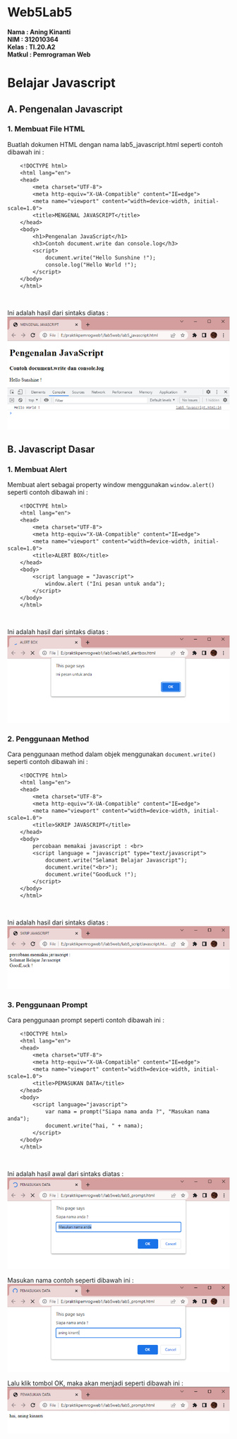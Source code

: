 # Web5Lab5

**Nama    : Aning Kinanti** <br>
**NIM     : 312010364** <br>
**Kelas   : TI.20.A2** <br>
**Matkul  : Pemrograman Web** <br>

# Belajar Javascript

## A. Pengenalan Javascript
### 1. Membuat File HTML
Buatlah dokumen HTML dengan nama lab5_javascript.html seperti contoh dibawah ini : <br>
```
    <!DOCTYPE html>
    <html lang="en">
    <head>
        <meta charset="UTF-8">
        <meta http-equiv="X-UA-Compatible" content="IE=edge">
        <meta name="viewport" content="width=device-width, initial-scale=1.0">
        <title>MENGENAL JAVASCRIPT</title>
    </head>
    <body>
        <h1>Pengenalan JavaScript</h1>
        <h3>Contoh document.write dan console.log</h3>
        <script>
            document.write("Hello Sunshine !");
            console.log("Hello World !");
        </script>
    </body>
    </html>
```
<br>


Ini adalah hasil dari sintaks diatas :
![Gambar 1](screenshot/ss1.PNG) <br>

## B. Javascript Dasar
### 1. Membuat Alert
Membuat alert sebagai property window menggunakan `window.alert()` seperti contoh dibawah ini : <br>
```
    <!DOCTYPE html>
    <html lang="en">
    <head>
        <meta charset="UTF-8">
        <meta http-equiv="X-UA-Compatible" content="IE=edge">
        <meta name="viewport" content="width=device-width, initial-scale=1.0">
        <title>ALERT BOX</title>
    </head>
    <body>
        <script language = "Javascript">
            window.alert ("Ini pesan untuk anda");
        </script>
    </body>
    </html>
```
<br>


Ini adalah hasil dari sintaks diatas :
![Gambar 2](screenshot/ss2.PNG) <br>

### 2. Penggunaan Method
Cara penggunaan method dalam objek menggunakan `document.write()` seperti contoh dibawah ini : <br>
```
    <!DOCTYPE html>
    <html lang="en">
    <head>
        <meta charset="UTF-8">
        <meta http-equiv="X-UA-Compatible" content="IE=edge">
        <meta name="viewport" content="width=device-width, initial-scale=1.0">
        <title>SKRIP JAVASCRIPT</title>
    </head>
    <body>
        percobaan memakai javascript : <br>
        <script language = "javascript" type="text/javascript">
            document.write("Selamat Belajar Javascript");
            document.write("<br>");
            document.write("GoodLuck !");
        </script>
    </body>
    </html>
```
<br>


Ini adalah hasil dari sintaks diatas :
![Gambar 3](screenshot/ss3.PNG) <br>

### 3. Penggunaan Prompt
Cara penggunaan prompt seperti contoh dibawah ini : <br>
```
    <!DOCTYPE html>
    <html lang="en">
    <head>
        <meta charset="UTF-8">
        <meta http-equiv="X-UA-Compatible" content="IE=edge">
        <meta name="viewport" content="width=device-width, initial-scale=1.0">
        <title>PEMASUKAN DATA</title>
    </head>
    <body>
        <script language="javascript">
            var nama = prompt("Siapa nama anda ?", "Masukan nama anda");
            document.write("hai, " + nama);
        </script>
    </body>
    </html>
```
<br>


Ini adalah hasil awal dari sintaks diatas : <br>
![Gambar 4a](screenshot/ss4a.PNG) <br>

Masukan nama contoh seperti dibawah ini : <br>
![Gambar 4b](screenshot/ss4b.PNG) <br>

Lalu klik tombol OK, maka akan menjadi seperti dibawah ini : <br>
![Gambar 4c](screenshot/ss4c.PNG) <br>




